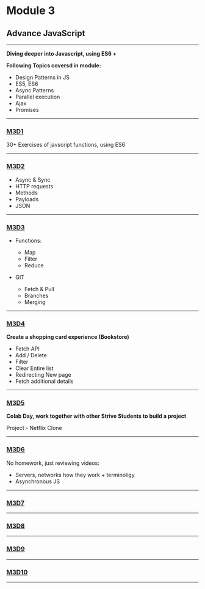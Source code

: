 # Module 3

## Advance JavaScript

<hr>

**Diving deeper into Javascript, using ES6 +**

**Following Topics coversd in module:**

- Design Patterns in JS
- ES5, ES6
- Async Patterns
- Parallel execution
- Ajax
- Promises
<hr>

### [M3D1](https://github.com/FlyingVespa/M3_Strive.School/tree/main/M3D1)

30+ Exercises of javscript functions, using ES6

<hr>

### [M3D2](https://github.com/FlyingVespa/M3_Strive.School/tree/main/M3D2)

- Async & Sync
- HTTP requests
- Methods
- Payloads
- JSON

<hr>

### [M3D3](https://github.com/FlyingVespa/M3_Strive.School/tree/main/M3D3)

- Functions:

  - Map
  - Filter
  - Reduce

- GIT
  - Fetch & Pull
  - Branches
  - Merging

<hr>

### [M3D4](https://github.com/FlyingVespa/M3_Strive.School/tree/main/M3D4)

__Create a shopping card experience (Bookstore)__

- Fetch API
- Add / Delete 
- Filter
- Clear Entire list
- Redirecting New page
- Fetch additional details

<hr>

### [M3D5]()

__Colab Day, work together with other Strive Students to build a project__

Project - Netflix Clone
<hr>

### [M3D6]()

No homework, just reviewing videos:

- Servers, networks how they work + terminoligy
- Asynchronous JS 
<hr>

### [M3D7]()

<hr>

### [M3D8](https://github.com/FlyingVespa/M3_Strive.School/tree/main/M3D8)

<hr>

### [M3D9](https://github.com/FlyingVespa/M3_Strive.School/tree/main/M3D8%20copy)

<hr>

### [M3D10]()

<hr>
